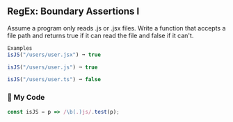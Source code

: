 ## RegEx: Boundary Assertions I

Assume a program only reads .js or .jsx files. Write a function that accepts a file path and returns true if it can read the file and false if it can't.
```js
Examples
isJS("/users/user.jsx") ➞ true

isJS("/users/user.js") ➞ true

isJS("/users/user.ts") ➞ false
```
### :leaves: My Code
```js
const isJS = p => /\b(.)js/.test(p);
```
